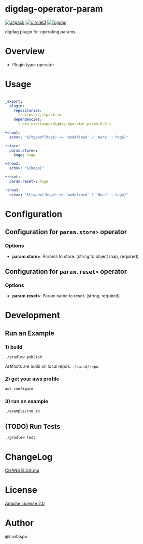 # digdag-operator-param
[![Jitpack](https://jitpack.io/v/pro.civitaspo/digdag-operator-param.svg)](https://jitpack.io/#pro.civitaspo/digdag-operator-param) [![CircleCI](https://circleci.com/gh/civitaspo/digdag-operator-param.svg?style=shield)](https://circleci.com/gh/civitaspo/digdag-operator-param) [![Digdag](https://img.shields.io/badge/digdag-v0.9.27-brightgreen.svg)](https://github.com/treasure-data/digdag/releases/tag/v0.9.28)

digdag plugin for operating params.


# Overview

- Plugin type: operator

# Usage

```yaml

_export:
  plugin:
    repositories:
      - https://jitpack.io
    dependencies:
      - pro.civitaspo:digdag-operator-param:0.0.1

+show1:
  echo>: "${typeof(hoge) == 'undefined' ? 'None' : hoge}"

+store:
  param.store>:
    hoge: fuga

+show2:
  echo>: "${hoge}"

+reset:
  param.reset>: hoge

+show3:
  echo>: "${typeof(hoge) == 'undefined' ? 'None' : hoge}"

```

# Configuration

## Configuration for `param.store>` operator

### Options

- **param.store>**: Params to store. (string to object map, required)

## Configuration for `param.reset>` operator

### Options

- **param.reset>**: Param name to reset. (string, required)

# Development

## Run an Example

### 1) build

```sh
./gradlew publish
```

Artifacts are build on local repos: `./build/repo`.

### 2) get your aws profile

```sh
aws configure
```

### 3) run an example

```sh
./example/run.sh
```

## (TODO) Run Tests

```sh
./gradlew test
```

# ChangeLog

[CHANGELOG.md](./CHANGELOG.md)

# License

[Apache License 2.0](./LICENSE.txt)

# Author

@civitaspo

